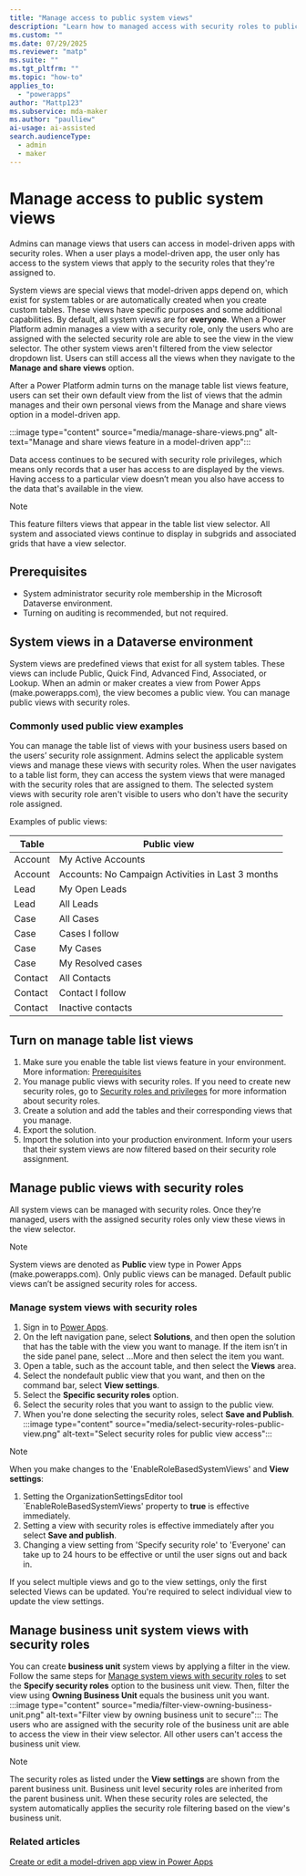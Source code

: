 ```yaml
---
title: "Manage access to public system views"
description: "Learn how to managed access with security roles to public system views for model-driven apps in Microsoft Power Apps"
ms.custom: ""
ms.date: 07/29/2025
ms.reviewer: "matp"
ms.suite: ""
ms.tgt_pltfrm: ""
ms.topic: "how-to"
applies_to: 
  - "powerapps"
author: "Mattp123"
ms.subservice: mda-maker
ms.author: "paulliew"
ai-usage: ai-assisted
search.audienceType: 
  - admin
  - maker
---
```

# Manage access to public system views 

Admins can manage views that users can access in model-driven apps with security roles. When a user plays a model-driven app, the user only has access to the system views that apply to the security roles that they're assigned to.

System views are special views that model-driven apps depend on, which exist for system tables or are automatically created when you create custom tables. These views have specific purposes and some additional capabilities. By default, all system views are for **everyone**. When a Power Platform admin manages a view with a security role, only the users who are assigned with the selected security role are able to see the view in the view selector. The other system views aren't filtered from the view selector dropdown list. Users can still access all the views when they navigate to the **Manage and share views** option.

After a Power Platform admin turns on the manage table list views feature, users can set their own default view from the list of views that the admin manages and their own personal views from the Manage and share views option in a model-driven app.

:::image type="content" source="media/manage-share-views.png" alt-text="Manage and share views feature in a model-driven app":::

Data access continues to be secured with security role privileges, which means only records that a user has access to are displayed by the views. Having access to a particular view doesn’t mean you also have access to the data that's available in the view.

> [!NOTE]
> This feature filters views that appear in the table list view selector. All system and associated views continue to display in subgrids and associated grids that have a view selector.

## Prerequisites

- System administrator security role membership in the Microsoft Dataverse environment.
- Turning on auditing is recommended, but not required.

## System views in a Dataverse environment

System views are predefined views that exist for all system tables. These views can include Public, Quick Find, Advanced Find, Associated, or Lookup. When an admin or maker creates a view from Power Apps (make.powerapps.com), the view becomes a public view. You can manage public views with security roles.

### Commonly used public view examples

You can manage the table list of views with your business users based on the users’ security role assignment. Admins select the applicable system views and manage these views with security roles. When the user navigates to a table list form, they can access the system views that were managed with the security roles that are assigned to them. The selected system views with security role aren't visible to users who don't have the security role assigned.

Examples of public views:

| Table   | Public view                                      |
|---------|--------------------------------------------------|
| Account | My Active Accounts                               |
| Account | Accounts: No Campaign Activities in Last 3 months|
| Lead    | My Open Leads                                    |
| Lead    | All Leads                                        |
| Case    | All Cases                                        |
| Case    | Cases I follow                                   |
| Case    | My Cases                                         |
| Case    | My Resolved cases                                |
| Contact | All Contacts                                     |
| Contact | Contact I follow                                 |
| Contact | Inactive contacts                                |

## Turn on manage table list views

1. Make sure you enable the table list views feature in your environment. More information: [Prerequisites](#prerequisites)
1. You manage public views with security roles. If you need to create new security roles, go to [Security roles and privileges](/power-platform/admin/security-roles-privileges) for more information about security roles.
1. Create a solution and add the tables and their corresponding views that you manage.
1. Export the solution.
1. Import the solution into your production environment. Inform your users that their system views are now filtered based on their security role assignment.

## Manage public views with security roles

All system views can be managed with security roles. Once they’re managed, users with the assigned security roles only view these views in the view selector.

> [!NOTE]
> System views are denoted as **Public** view type in Power Apps (make.powerapps.com). Only public views can be managed. Default public views can’t be assigned security roles for access.

### Manage system views with security roles

1. Sign in to [Power Apps](https://make.powerapps.com).
1. On the left navigation pane, select **Solutions**, and then open the solution that has the table with the view you want to manage. If the item isn’t in the side panel pane, select …More and then select the item you want.
1. Open a table, such as the account table, and then select the **Views** area.
1. Select the nondefault public view that you want, and then on the command bar, select **View settings**.
1. Select the **Specific security roles** option.
1. Select the security roles that you want to assign to the public view.
1. When you're done selecting the security roles, select **Save and Publish**.
   :::image type="content" source="media/select-security-roles-public-view.png" alt-text="Select security roles for public view access":::

> [!NOTE]
> When you make changes to the 'EnableRoleBasedSystemViews' and **View settings**:
>
> 1. Setting the OrganizationSettingsEditor tool `EnableRoleBasedSystemViews' property to **true** is effective immediately.
> 2. Setting a view with security roles is effective immediately after you select **Save and publish**.
> 3. Changing a view setting from 'Specify security role' to 'Everyone' can take up to 24 hours to be effective or until the user signs out and back in.
>
> If you select multiple views and go to the view settings, only the first selected Views can be updated. You're required to select individual view to update the view settings. 

## Manage business unit system views with security roles

You can create **business unit** system views by applying a filter in the view. Follow the same steps for [Manage system views with security roles](#manage-system-views-with-security-roles) to set the **Specify security roles** option to the business unit view. Then, filter the view using **Owning Business Unit** equals the business unit you want.
:::image type="content" source="media/filter-view-owning-business-unit.png" alt-text="Filter view by owning business unit to secure":::
The users who are assigned with the security role of the business unit are able to access the view in their view selector. All other users can't access the business unit view.

> [!NOTE]
> The security roles as listed under the **View settings** are shown from the parent business unit. Business unit level security roles are inherited from the parent business unit. When these security roles are selected, the system automatically applies the security role filtering based on the view's business unit.

### Related articles

[Create or edit a model-driven app view in Power Apps](create-edit-views.md)
